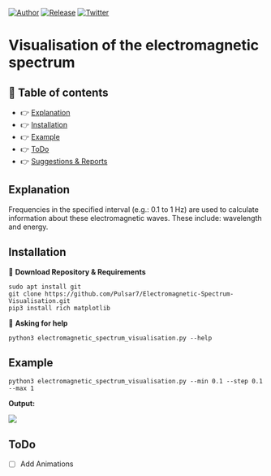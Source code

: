 [![Author](https://img.shields.io/badge/author-Pulsar7-lightgrey.svg?colorB=9900cc&style=flat-square)](https://github.com/Pulsar7)
[![Release](https://img.shields.io/github/release/dmhendricks/file-icon-vectors.svg?style=flat-square)](https://github.com/Pulsar7/Electromagnetic-Spectrum-Visualisation/releases)
[![Twitter](https://img.shields.io/twitter/url/https/github.com/dmhendricks/file-icon-vectors.svg?style=social)](https://twitter.com/SevenPulsar)

# Visualisation of the electromagnetic spectrum

## :pushpin: Table of contents

* :point_right: [Explanation](#explanation)
* :point_right: [Installation](#installation)
* :point_right: [Example](#example)
* :point_right: [ToDo](#todo)
* :point_right: [Suggestions & Reports](#suggestions--reports)

## Explanation

Frequencies in the specified interval (e.g.: 0.1 to 1 Hz) are used to calculate information about these electromagnetic waves. These include: wavelength and energy.

## Installation

:small_orange_diamond: **Download Repository & Requirements**
    
    sudo apt install git
    git clone https://github.com/Pulsar7/Electromagnetic-Spectrum-Visualisation.git
    pip3 install rich matplotlib
    
:small_orange_diamond: **Asking for help**

    python3 electromagnetic_spectrum_visualisation.py --help

## Example

    python3 electromagnetic_spectrum_visualisation.py --min 0.1 --step 0.1 --max 1
    

**Output:**

![](https://github.com/Pulsar7/Electromagnetic-Spectrum-Visualisation/blob/main/github_output_example.png)
    
## ToDo

- [ ] Add Animations
